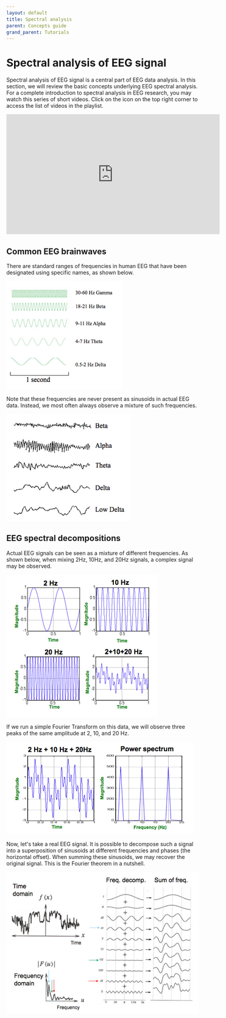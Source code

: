 ```yaml
---
layout: default
title: Spectral analysis
parent: Concepts guide
grand_parent: Tutorials
---
```

Spectral analysis of EEG signal
============================

Spectral analysis of EEG signal is a central part of EEG data analysis. In
this section, we will review the basic concepts underlying EEG spectral analysis. For a complete introduction to spectral analysis in EEG research, you may watch this series of short videos. Click on the icon on the top right corner to access the list of videos in the playlist.

<center><iframe width="560" height="315" src="https://www.youtube.com/embed/videoseries?list=PLXc9qfVbMMN2TAoLHVW5NvNmJtwiHurzw" frameborder="0" allow="autoplay; encrypted-media" allowfullscreen></iframe></center>

Common EEG brainwaves
-----

There are standard ranges of frequencies in human EEG that have been
designated using specific names, as shown below.

![center\|alt text](/assets/images/Freqs.jpg)

Note that these frequencies are never present as sinusoids in actual EEG
data. Instead, we most often always observe a mixture of such
frequencies.

![center\|alt text](/assets/images/Freqs2.jpg)

EEG spectral decompositions
-----
Actual EEG signals can be seen as a mixture of different frequencies. As
shown below, when mixing 2Hz, 10Hz, and 20Hz signals, a complex signal
may be observed.

![center\|alt text](/assets/images/Timefreq1.jpg)

If we run a simple Fourier Transform on this data, we will observe three peaks of the same amplitude at 2, 10, and 20 Hz.

![center\|alt text](/assets/images/Timefreq2.jpg)

Now, let's take a real EEG signal. It is possible to decompose such a signal into a superposition of sinusoids at different frequencies and phases (the horizontal offset). When summing these sinusoids, we may recover the original signal. This is the Fourier theorem in a nutshell.

![center\|alt text](/assets/images/Timefreq3.jpg)
